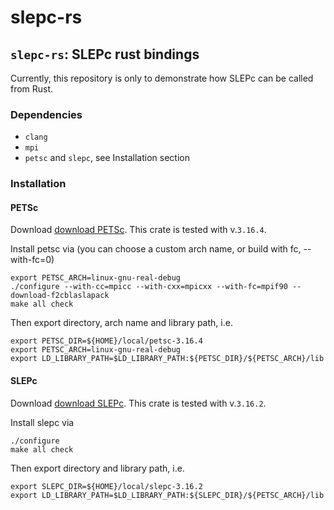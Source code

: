 # slepc-rs

## `slepc-rs`: SLEPc rust bindings

Currently, this repository is only to demonstrate
how SLEPc can be called from Rust.

### Dependencies
- `clang`
- `mpi`
- `petsc` and `slepc`, see Installation section

### Installation

#### PETSc
Download [download PETSc](https://petsc.org/release/download/). This
crate is tested with v.`3.16.4`.

Install petsc via (you can choose a custom arch name, or build with fc, --with-fc=0)
```
export PETSC_ARCH=linux-gnu-real-debug
./configure --with-cc=mpicc --with-cxx=mpicxx --with-fc=mpif90 --download-f2cblaslapack
make all check
```

Then export directory, arch name and library path, i.e.
```
export PETSC_DIR=${HOME}/local/petsc-3.16.4
export PETSC_ARCH=linux-gnu-real-debug
export LD_LIBRARY_PATH=$LD_LIBRARY_PATH:${PETSC_DIR}/${PETSC_ARCH}/lib
```

#### SLEPc
Download [download SLEPc](https://slepc.upv.es/download/). This
crate is tested with v.`3.16.2`.

Install slepc via
```
./configure
make all check
```
Then export directory and library path, i.e.
```
export SLEPC_DIR=${HOME}/local/slepc-3.16.2
export LD_LIBRARY_PATH=$LD_LIBRARY_PATH:${SLEPC_DIR}/${PETSC_ARCH}/lib
```
